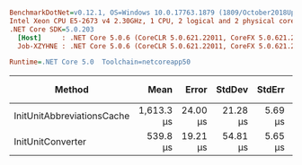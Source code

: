 ``` ini

BenchmarkDotNet=v0.12.1, OS=Windows 10.0.17763.1879 (1809/October2018Update/Redstone5)
Intel Xeon CPU E5-2673 v4 2.30GHz, 1 CPU, 2 logical and 2 physical cores
.NET Core SDK=5.0.203
  [Host]     : .NET Core 5.0.6 (CoreCLR 5.0.621.22011, CoreFX 5.0.621.22011), X64 RyuJIT
  Job-XZYHNE : .NET Core 5.0.6 (CoreCLR 5.0.621.22011, CoreFX 5.0.621.22011), X64 RyuJIT

Runtime=.NET Core 5.0  Toolchain=netcoreapp50  

```
|                     Method |       Mean |    Error |   StdDev |  StdErr |        Min |        Max |     Median |   Gen 0 |   Gen 1 | Gen 2 |  Allocated |
|--------------------------- |-----------:|---------:|---------:|--------:|-----------:|-----------:|-----------:|--------:|--------:|------:|-----------:|
| InitUnitAbbreviationsCache | 1,613.3 μs | 24.00 μs | 21.28 μs | 5.69 μs | 1,586.3 μs | 1,646.6 μs | 1,607.3 μs | 46.8750 | 23.4375 |     - | 1234.67 KB |
|          InitUnitConverter |   539.8 μs | 19.21 μs | 54.81 μs | 5.65 μs |   458.4 μs |   696.2 μs |   531.8 μs |       - |       - |     - |  718.66 KB |

